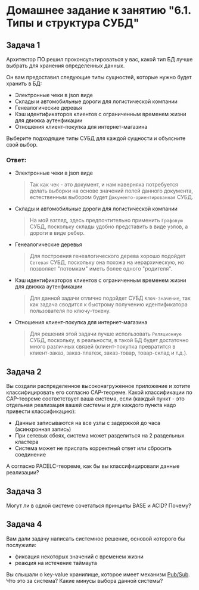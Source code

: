 # Домашнее задание к занятию "6.1. Типы и структура СУБД"

## Задача 1

Архитектор ПО решил проконсультироваться у вас, какой тип БД 
лучше выбрать для хранения определенных данных.

Он вам предоставил следующие типы сущностей, которые нужно будет хранить в БД:

- Электронные чеки в json виде
- Склады и автомобильные дороги для логистической компании
- Генеалогические деревья
- Кэш идентификаторов клиентов с ограниченным временем жизни для движка аутенфикации
- Отношения клиент-покупка для интернет-магазина

Выберите подходящие типы СУБД для каждой сущности и объясните свой выбор.

### Ответ:

- Электронные чеки в json виде
  > Так как чек - это документ, и нам наверняка потребуется делать выборки на основе значений полей данного документа, естественным выбором будет `Документо-ориентированная` СУБД.
- Склады и автомобильные дороги для логистической компании
  > На мой взгляд, здесь предпочтительно применить `Графовую` СУБД, поскольку склады удобно представить в виде узлов, а дороги в виде ребер.
- Генеалогические деревья
  > Для построения генеалогического дерева хорошо подойдет `Сетевая` СУБД, поскольку она похожа на иерархическую, но позволяет "потомкам" иметь более одного "родителя".
- Кэш идентификаторов клиентов с ограниченным временем жизни для движка аутенфикации
  > Для данной задачи отлично подойдет СУБД `Ключ-значение`, так как задача сводится к быстрому получению идентификатора пользователя по ключу-токену.
- Отношения клиент-покупка для интернет-магазина
  > Для решения этой задачи лучше использовать `Реляционную` СУБД, поскольку, в реальности, в такой БД будет достаточно много различных связей (клиент-покупка превратится в клиент-заказ, заказ-платеж, заказ-товар, товар-склад и т.д.).

## Задача 2

Вы создали распределенное высоконагруженное приложение и хотите классифицировать его согласно 
CAP-теореме. Какой классификации по CAP-теореме соответствует ваша система, если 
(каждый пункт - это отдельная реализация вашей системы и для каждого пункта надо привести классификацию):

- Данные записываются на все узлы с задержкой до часа (асинхронная запись)
- При сетевых сбоях, система может разделиться на 2 раздельных кластера
- Система может не прислать корректный ответ или сбросить соединение

А согласно PACELC-теореме, как бы вы классифицировали данные реализации?

## Задача 3

Могут ли в одной системе сочетаться принципы BASE и ACID? Почему?

## Задача 4

Вам дали задачу написать системное решение, основой которого бы послужили:

- фиксация некоторых значений с временем жизни
- реакция на истечение таймаута

Вы слышали о key-value хранилище, которое имеет механизм [Pub/Sub](https://habr.com/ru/post/278237/). 
Что это за система? Какие минусы выбора данной системы?


